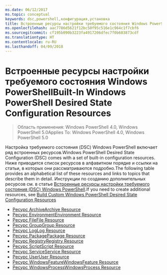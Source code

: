 ```yaml
---
ms.date: 06/12/2017
ms.topic: conceptual
keywords: dsc,powershell,конфигурация,установка
title: Встроенные ресурсы настройки требуемого состояния Windows PowerShell
ms.openlocfilehash: aac7786d5621f12bc50f95c516e1c964c1f7cbf6
ms.sourcegitcommit: cf195b090b3223fa4917206dfec7f0b603873cdf
ms.translationtype: HT
ms.contentlocale: ru-RU
ms.lasthandoff: 04/09/2018
---
```

# <a name="built-in-windows-powershell-desired-state-configuration-resources"></a><span data-ttu-id="9fe56-103">Встроенные ресурсы настройки требуемого состояния Windows PowerShell</span><span class="sxs-lookup"><span data-stu-id="9fe56-103">Built-In Windows PowerShell Desired State Configuration Resources</span></span>

> <span data-ttu-id="9fe56-104">Область применения: Windows PowerShell 4.0, Windows PowerShell 5.0</span><span class="sxs-lookup"><span data-stu-id="9fe56-104">Applies To: Windows PowerShell 4.0, Windows PowerShell 5.0</span></span>

<span data-ttu-id="9fe56-105">Настройка требуемого состояния (DSC) Windows PowerShell включает ряд встроенных ресурсов.</span><span class="sxs-lookup"><span data-stu-id="9fe56-105">Windows PowerShell Desired State Configuration (DSC) comes with a set of built-in configuration resources.</span></span> <span data-ttu-id="9fe56-106">Ниже приводится список ресурсов в алфавитном порядке и ссылки на статьи, в которых они рассматриваются подробно.</span><span class="sxs-lookup"><span data-stu-id="9fe56-106">The following table provides an alphabetical list of these resources and links to topics that describe them in detail.</span></span> <span data-ttu-id="9fe56-107">Инструкции по созданию дополнительных ресурсов см. в статье [Встроенные ресурсы настройки требуемого состояния (DSC) Windows PowerShell](authoringResource.md).</span><span class="sxs-lookup"><span data-stu-id="9fe56-107">If you need to create additional resources, see [Build Custom Windows PowerShell Desired State Configuration Resources](authoringResource.md)</span></span>

* [<span data-ttu-id="9fe56-108">Ресурс Archive</span><span class="sxs-lookup"><span data-stu-id="9fe56-108">Archive Resource</span></span>](archiveResource.md)
* [<span data-ttu-id="9fe56-109">Ресурс Environment</span><span class="sxs-lookup"><span data-stu-id="9fe56-109">Environment Resource</span></span>](environmentResource.md)
* [<span data-ttu-id="9fe56-110">Ресурс File</span><span class="sxs-lookup"><span data-stu-id="9fe56-110">File Resource</span></span>](fileResource.md)
* [<span data-ttu-id="9fe56-111">Ресурс Group</span><span class="sxs-lookup"><span data-stu-id="9fe56-111">Group Resource</span></span>](groupResource.md)
* [<span data-ttu-id="9fe56-112">Ресурс Log</span><span class="sxs-lookup"><span data-stu-id="9fe56-112">Log Resource</span></span>](logResource.md)
* [<span data-ttu-id="9fe56-113">Ресурс Package</span><span class="sxs-lookup"><span data-stu-id="9fe56-113">Package Resource</span></span>](packageResource.md)
* [<span data-ttu-id="9fe56-114">Ресурс Registry</span><span class="sxs-lookup"><span data-stu-id="9fe56-114">Registry Resource</span></span>](registryResource.md)
* [<span data-ttu-id="9fe56-115">Ресурс Script</span><span class="sxs-lookup"><span data-stu-id="9fe56-115">Script Resource</span></span>](scriptResource.md)
* [<span data-ttu-id="9fe56-116">Ресурс Service</span><span class="sxs-lookup"><span data-stu-id="9fe56-116">Service Resource</span></span>](serviceResource.md)
* [<span data-ttu-id="9fe56-117">Ресурс User</span><span class="sxs-lookup"><span data-stu-id="9fe56-117">User Resource</span></span>](userResource.md)
* [<span data-ttu-id="9fe56-118">Ресурс WindowsFeature</span><span class="sxs-lookup"><span data-stu-id="9fe56-118">WindowsFeature Resource</span></span>](windowsfeatureResource.md)
* [<span data-ttu-id="9fe56-119">Ресурс WindowsProcess</span><span class="sxs-lookup"><span data-stu-id="9fe56-119">WindowsProcess Resource</span></span>](windowsProcessResource.md)
